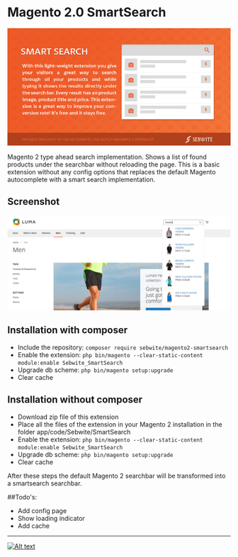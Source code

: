 # Magento 2.0 SmartSearch
![Alt text](header.jpg?raw=true "Type ahead search")

Magento 2 type ahead search implementation. Shows a list of found products under the searchbar without reloading the page.
This is a basic extension without any config options that replaces the default Magento autocomplete with a smart search implementation.

## Screenshot
![Alt text](screenshot.png?raw=true "Magento 2 auto fill search extension")

## Installation with composer
* Include the repository: `composer require sebwite/magento2-smartsearch`
* Enable the extension: `php bin/magento --clear-static-content module:enable Sebwite_SmartSearch`
* Upgrade db scheme: `php bin/magento setup:upgrade`
* Clear cache

## Installation without composer
* Download zip file of this extension
* Place all the files of the extension in your Magento 2 installation in the folder app/code/Sebwite/SmartSearch
* Enable the extension: `php bin/magento --clear-static-content module:enable Sebwite_SmartSearch`
* Upgrade db scheme: `php bin/magento setup:upgrade`
* Clear cache

After these steps the default Magento 2 searchbar will be transformed into a smartsearch searchbar.

##Todo's:
* Add config page
* Show loading indicator
* Add cache

---
[![Alt text](https://www.sebwite.nl/wp-content/themes/sebwite/assets/images/logo-sebwite.png "Sebwite.nl")](https://sebwite.nl)

